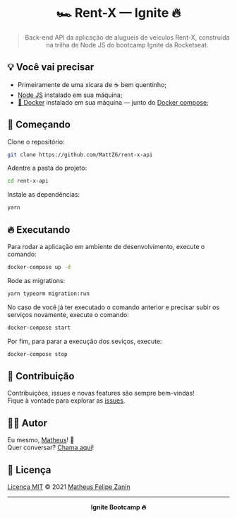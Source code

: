 <div align="center">
  <h1>
    🏎 Rent-X — Ignite 🔥
  </h1>

  > Back-end API da aplicação de alugueis de veículos Rent-X, construída na trilha de Node JS do bootcamp Ignite da Rocketseat.
</div>

## 💡 Você vai precisar

- Primeiramente de uma xícara de ☕ bem quentinho;
- [Node JS](https://nodejs.org/) instalado em sua máquina;
- [🐳 Docker](https://www.docker.com) instalado em sua máquina — junto do  [Docker compose](https://docs.docker.com/compose/install);

## 🎉 Começando

Clone o repositório:

```bash
git clone https://github.com/MattZ6/rent-x-api
```

Adentre a pasta do projeto:

```bash
cd rent-x-api
```

Instale as dependências:

```bash
yarn
```

## 🔥 Executando

Para rodar a aplicação em ambiente de desenvolvimento, execute o comando:

```bash
docker-compose up -d
```

Rode as migrations:

```bash
yarn typeorm migration:run
```

No caso de você já ter executado o comando anterior e precisar subir os serviços novamente, execute o comando:

```bash
docker-compose start
```

Por fim, para parar a execução dos seviços, execute:

```bash
docker-compose stop
```

## 🤝 Contribuição

Contribuições, issues e novas features são sempre bem-vindas! <br/>
Fique à vontade para explorar as [issues](https://github.com/MattZ6/rent-x-api/issues).

## 👨‍🎤 Autor

Eu mesmo, [Matheus](https://github.com/MattZ6)! 👋
<br />
Quer conversar? [Chama aqui](https://www.linkedin.com/in/mattz6)!

## 📜 Licença

[Licença MIT](https://github.com/MattZ6/rent-x-api/blob/main/LICENSE.md) © 2021 [Matheus Felipe Zanin](https://github.com/MattZ6)

___

<div align="center">
  <strong>Ignite Bootcamp 🔥</strong>
</div>
